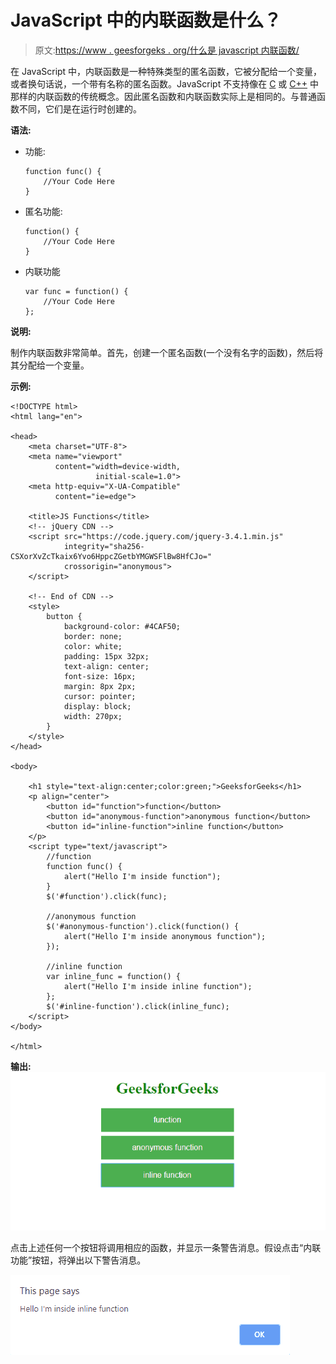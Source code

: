 # JavaScript 中的内联函数是什么？

> 原文:[https://www . geesforgeks . org/什么是 javascript 内联函数/](https://www.geeksforgeeks.org/what-is-the-inline-function-in-javascript/)

在 JavaScript 中，内联函数是一种特殊类型的匿名函数，它被分配给一个变量，或者换句话说，一个带有名称的匿名函数。JavaScript 不支持像在 [C](https://www.geeksforgeeks.org/inline-function-in-c/) 或 [C++](https://www.geeksforgeeks.org/inline-functions-cpp/) 中那样的内联函数的传统概念。因此匿名函数和内联函数实际上是相同的。与普通函数不同，它们是在运行时创建的。

**语法:**

*   功能:

    ```
    function func() {
        //Your Code Here
    }

    ```

*   匿名功能:

    ```
    function() {
        //Your Code Here
    }

    ```

*   内联功能

    ```
    var func = function() { 
        //Your Code Here 
    };

    ```

**说明:**

制作内联函数非常简单。首先，创建一个匿名函数(一个没有名字的函数)，然后将其分配给一个变量。

**示例:**

```
<!DOCTYPE html>
<html lang="en">

<head>
    <meta charset="UTF-8">
    <meta name="viewport"
          content="width=device-width,
                   initial-scale=1.0">
    <meta http-equiv="X-UA-Compatible"
          content="ie=edge">

    <title>JS Functions</title>
    <!-- jQuery CDN -->
    <script src="https://code.jquery.com/jquery-3.4.1.min.js"
            integrity="sha256-CSXorXvZcTkaix6Yvo6HppcZGetbYMGWSFlBw8HfCJo="
            crossorigin="anonymous">
    </script>

    <!-- End of CDN -->
    <style>
        button {
            background-color: #4CAF50;
            border: none;
            color: white;
            padding: 15px 32px;
            text-align: center;
            font-size: 16px;
            margin: 8px 2px;
            cursor: pointer;
            display: block;
            width: 270px;
        }
    </style>
</head>

<body>

    <h1 style="text-align:center;color:green;">GeeksforGeeks</h1>
    <p align="center">
        <button id="function">function</button>
        <button id="anonymous-function">anonymous function</button>
        <button id="inline-function">inline function</button>
    </p>
    <script type="text/javascript">
        //function
        function func() {
            alert("Hello I'm inside function");
        }
        $('#function').click(func);

        //anonymous function
        $('#anonymous-function').click(function() {
            alert("Hello I'm inside anonymous function");
        });

        //inline function
        var inline_func = function() {
            alert("Hello I'm inside inline function");
        };
        $('#inline-function').click(inline_func);
    </script>
</body>

</html>
```

**输出:**
![output](img/53f05fd0cc8bd5e368ded156a547d876.png)

点击上述任何一个按钮将调用相应的函数，并显示一条警告消息。假设点击“内联功能”按钮，将弹出以下警告消息。

![popupmsg](img/91c36d5ee85b1ef05bf47600ead5c736.png)